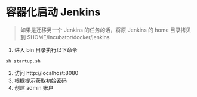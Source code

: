 # 容器化启动 Jenkins
> 如果是迁移另一个 Jenkins 的任务的话，将原 Jenkins 的 home 目录拷贝到 $HOME/Incubator/docker/jenkins
1. 进入 bin 目录执行以下命令
```shell
sh startup.sh
```
2. 访问 http://localhost:8080
3. 根据提示获取初始密码
4. 创建 admin 账户